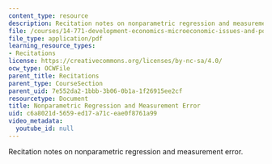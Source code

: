 ```yaml
---
content_type: resource
description: Recitation notes on nonparametric regression and measurement error.
file: /courses/14-771-development-economics-microeconomic-issues-and-policy-models-fall-2008/c6a8021d5659ed17a71ceae0f8761a99_rec1.pdf
file_type: application/pdf
learning_resource_types:
- Recitations
license: https://creativecommons.org/licenses/by-nc-sa/4.0/
ocw_type: OCWFile
parent_title: Recitations
parent_type: CourseSection
parent_uid: 7e552da2-1bbb-3b06-0b1a-1f26915ee2cf
resourcetype: Document
title: Nonparametric Regression and Measurement Error
uid: c6a8021d-5659-ed17-a71c-eae0f8761a99
video_metadata:
  youtube_id: null
---
```

Recitation notes on nonparametric regression and measurement error.
